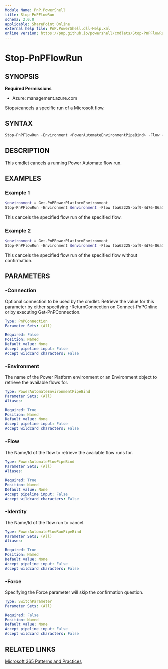 ```yaml
---
Module Name: PnP.PowerShell
title: Stop-PnPFlowRun
schema: 2.0.0
applicable: SharePoint Online
external help file: PnP.PowerShell.dll-Help.xml
online version: https://pnp.github.io/powershell/cmdlets/Stop-PnPFlowRun.html
---
```

 
# Stop-PnPFlowRun

## SYNOPSIS
**Required Permissions**

* Azure: management.azure.com

Stops/cancels a specific run of a Microsoft flow.

## SYNTAX

```powershell
Stop-PnPFlowRun -Environment <PowerAutomateEnvironmentPipeBind> -Flow <PowerAutomateFlowPipeBind> -Identity <PowerAutomateFlowRunPipeBind> [-Force] [-Connection <PnPConnection>]
```

## DESCRIPTION
This cmdlet cancels a running Power Automate flow run.

## EXAMPLES

### Example 1
```powershell
$environment = Get-PnPPowerPlatformEnvironment
Stop-PnPFlowRun -Environment $environment -Flow fba63225-baf9-4d76-86a1-1b42c917a182 -Identity 08585531682024670884771461819CU230
```
This cancels the specified flow run of the specified flow.


### Example 2
```powershell
$environment = Get-PnPPowerPlatformEnvironment
Stop-PnPFlowRun -Environment $environment -Flow fba63225-baf9-4d76-86a1-1b42c917a182 -Identity 08585531682024670884771461819CU230 -Force
```
This cancels the specified flow run of the specified flow without confirmation.

## PARAMETERS

### -Connection
Optional connection to be used by the cmdlet. Retrieve the value for this parameter by either specifying -ReturnConnection on Connect-PnPOnline or by executing Get-PnPConnection.

```yaml
Type: PnPConnection
Parameter Sets: (All)

Required: False
Position: Named
Default value: None
Accept pipeline input: False
Accept wildcard characters: False
```

### -Environment
The name of the Power Platform environment or an Environment object to retrieve the available flows for.

```yaml
Type: PowerAutomateEnvironmentPipeBind
Parameter Sets: (All)
Aliases:

Required: True
Position: Named
Default value: None
Accept pipeline input: False
Accept wildcard characters: False
```

### -Flow
The Name/Id of the flow to retrieve the available flow runs for.

```yaml
Type: PowerAutomateFlowPipeBind
Parameter Sets: (All)
Aliases:

Required: True
Position: Named
Default value: None
Accept pipeline input: False
Accept wildcard characters: False
```

### -Identity
The Name/Id of the flow run to cancel.

```yaml
Type: PowerAutomateFlowRunPipeBind
Parameter Sets: (All)
Aliases:

Required: True
Position: Named
Default value: None
Accept pipeline input: False
Accept wildcard characters: False
```

### -Force
Specifying the Force parameter will skip the confirmation question.

```yaml
Type: SwitchParameter
Parameter Sets: (All)

Required: False
Position: Named
Default value: None
Accept pipeline input: False
Accept wildcard characters: False
```

## RELATED LINKS

[Microsoft 365 Patterns and Practices](https://aka.ms/m365pnp)

